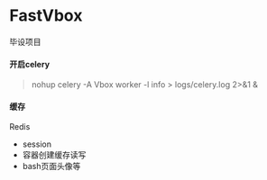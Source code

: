# FastVbox
毕设项目

#### 开启celery  

> nohup celery -A Vbox worker -l info > logs/celery.log 2>&1 &

#### 缓存
Redis

  - session
  - 容器创建缓存读写
  - bash页面头像等
